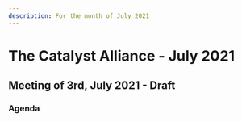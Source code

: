 ```yaml
---
description: For the month of July 2021
---
```


# The Catalyst Alliance - July 2021

## Meeting of 3rd, July 2021 - Draft

### Agenda



